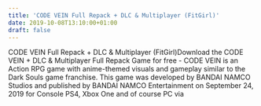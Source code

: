 ```yaml
---
title: 'CODE VEIN Full Repack + DLC & Multiplayer (FitGirl)'
date: 2019-10-08T13:10:00+01:00
draft: false
---
```


CODE VEIN Full Repack + DLC & Multiplayer (FitGirl)Download the CODE VEIN + DLC & Multiplayer Full Repack Game for free - CODE VEIN is an Action RPG game with anime-themed visuals and gameplay similar to the Dark Souls game franchise. This game was developed by BANDAI NAMCO Studios and published by BANDAI NAMCO Entertainment on September 24, 2019 for Console PS4, Xbox One and of course PC via